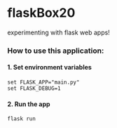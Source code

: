 # flaskBox20
experimenting with flask web apps!

### How to use this application: 
#### 1. Set environment variables
`set FLASK_APP="main.py"` <br>
`set FLASK_DEBUG=1`
#### 2. Run the app
`flask run`
